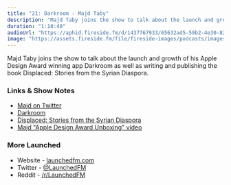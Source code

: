 ```yaml
---
title: "21: Darkroom - Majd Taby"
description: "Majd Taby joins the show to talk about the launch and growth of his Apple Design Award winning app Darkroom as well as writing and publishing the book Displaced: Stories from the Syrian Diaspora."
duration: "1:18:40"
audioUrl: "https://aphid.fireside.fm/d/1437767933/65632ad5-59b2-4e30-82d1-13845dce07dd/757c8563-d2ab-42a4-bacb-96e85a1a48a2.mp3"
image: "https://assets.fireside.fm/file/fireside-images/podcasts/images/6/65632ad5-59b2-4e30-82d1-13845dce07dd/episodes/7/757c8563-d2ab-42a4-bacb-96e85a1a48a2/cover.jpg?v=1"
---
```


<p>Majd Taby joins the show to talk about the launch and growth of his Apple Design Award winning app Darkroom as well as writing and publishing the book Displaced: Stories from the Syrian Diaspora.</p>

<h3>Links &amp; Show Notes</h3>

<ul>
<li><a href="https://twitter.com/jtaby" rel="nofollow">Majd on Twitter</a></li>
<li><a href="http://usedarkroom.com" rel="nofollow">Darkroom</a></li>
<li><a href="https://syriandiaspora.com" rel="nofollow">Displaced: Stories from the Syrian Diaspora</a></li>
<li><a href="https://twitter.com/usedarkroom/status/1278378242336940032" rel="nofollow">Majd &quot;Apple Design Award Unboxing&quot; video</a></li>
</ul>

<h3>More Launched</h3>

<ul>
<li>Website - <a href="https://launchedfm.com" rel="nofollow">launchedfm.com</a></li>
<li>Twitter - <a href="https://twitter.com/launchedfm" rel="nofollow">@LaunchedFM</a></li>
<li>Reddit - <a href="https://www.reddit.com/r/LaunchedFM/" rel="nofollow">/r/LaunchedFM</a></li>
</ul>
